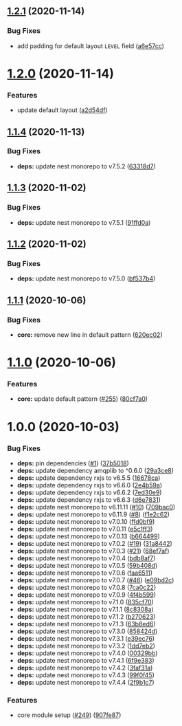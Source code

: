 ## [1.2.1](https://github.com/nest-x/nestx-log4js/compare/v1.2.0...v1.2.1) (2020-11-14)


### Bug Fixes

* add padding for default layout `LEVEL` field ([a6e57cc](https://github.com/nest-x/nestx-log4js/commit/a6e57cc8a9ebbf2748a91c0f0686bef94e69979c))

# [1.2.0](https://github.com/nest-x/nestx-log4js/compare/v1.1.4...v1.2.0) (2020-11-14)


### Features

* update default layout ([a2d54df](https://github.com/nest-x/nestx-log4js/commit/a2d54dfd4bd6b554f3ecec63ab647e732b757929))

## [1.1.4](https://github.com/nest-x/nestx-log4js/compare/v1.1.3...v1.1.4) (2020-11-13)


### Bug Fixes

* **deps:** update nest monorepo to v7.5.2 ([63318d7](https://github.com/nest-x/nestx-log4js/commit/63318d7554a480692a824b8cd8b9b41ec049f904))

## [1.1.3](https://github.com/nest-x/nestx-log4js/compare/v1.1.2...v1.1.3) (2020-11-02)


### Bug Fixes

* **deps:** update nest monorepo to v7.5.1 ([91ffd0a](https://github.com/nest-x/nestx-log4js/commit/91ffd0a4104308c3d22cb822501b3c0b636b7769))

## [1.1.2](https://github.com/nest-x/nestx-log4js/compare/v1.1.1...v1.1.2) (2020-11-02)


### Bug Fixes

* **deps:** update nest monorepo to v7.5.0 ([bf537b4](https://github.com/nest-x/nestx-log4js/commit/bf537b4212f71547229af58b9a1945bc876c388c))

## [1.1.1](https://github.com/nest-x/nestx-log4js/compare/v1.1.0...v1.1.1) (2020-10-06)


### Bug Fixes

* **core:** remove new line in default pattern ([620ec02](https://github.com/nest-x/nestx-log4js/commit/620ec0282187d04ef6e6b1c3f66d4ac59591a1ad))

# [1.1.0](https://github.com/nest-x/nestx-log4js/compare/v1.0.0...v1.1.0) (2020-10-06)


### Features

* **core:** update default pattern ([#255](https://github.com/nest-x/nestx-log4js/issues/255)) ([80cf7a0](https://github.com/nest-x/nestx-log4js/commit/80cf7a0cf5976ed58358fddb86e9fd8f6605653d))

# 1.0.0 (2020-10-03)


### Bug Fixes

* **deps:** pin dependencies ([#1](https://github.com/nest-x/nestx-log4js/issues/1)) ([37b5018](https://github.com/nest-x/nestx-log4js/commit/37b5018384c1053a9309491475c15b253f49f04c))
* **deps:** update dependency amqplib to ^0.6.0 ([29a3ce8](https://github.com/nest-x/nestx-log4js/commit/29a3ce8a9dfef52c01e5e9318a12828302935238))
* **deps:** update dependency rxjs to v6.5.5 ([16678ca](https://github.com/nest-x/nestx-log4js/commit/16678caf62665e10575573cac0e0a926fe1d7db0))
* **deps:** update dependency rxjs to v6.6.0 ([2e4b59a](https://github.com/nest-x/nestx-log4js/commit/2e4b59a04466e4df742d8351d13b503cbef500ae))
* **deps:** update dependency rxjs to v6.6.2 ([7ed30e9](https://github.com/nest-x/nestx-log4js/commit/7ed30e9cd6cb26cb3ec2c86d74a3c27fff0683cd))
* **deps:** update dependency rxjs to v6.6.3 ([d6e7831](https://github.com/nest-x/nestx-log4js/commit/d6e7831ba791497014ebd9b73fe8f74f3736d340))
* **deps:** update nest monorepo to v6.11.11 ([#10](https://github.com/nest-x/nestx-log4js/issues/10)) ([709bac0](https://github.com/nest-x/nestx-log4js/commit/709bac0c23e295d1671af73258b52cc459d94206))
* **deps:** update nest monorepo to v6.11.9 ([#8](https://github.com/nest-x/nestx-log4js/issues/8)) ([f1e2c62](https://github.com/nest-x/nestx-log4js/commit/f1e2c6272ad5c7e1b618d7c16d40260734dc466e))
* **deps:** update nest monorepo to v7.0.10 ([ffd0bf9](https://github.com/nest-x/nestx-log4js/commit/ffd0bf9634de4b0e9f9c5f2e89b65ba197c3f74e))
* **deps:** update nest monorepo to v7.0.11 ([e5c1ff3](https://github.com/nest-x/nestx-log4js/commit/e5c1ff331e6f0f91e09aeaff80926a3405f978a7))
* **deps:** update nest monorepo to v7.0.13 ([b664499](https://github.com/nest-x/nestx-log4js/commit/b664499fcae7ca450b81e0b9bd381182f6ad35e6))
* **deps:** update nest monorepo to v7.0.2 ([#19](https://github.com/nest-x/nestx-log4js/issues/19)) ([31a8442](https://github.com/nest-x/nestx-log4js/commit/31a84422eb8a77cf4248c4018afa9d3f2a7770bd))
* **deps:** update nest monorepo to v7.0.3 ([#21](https://github.com/nest-x/nestx-log4js/issues/21)) ([68ef7af](https://github.com/nest-x/nestx-log4js/commit/68ef7af7e7859ebaccd3d5898347613aa235a74f))
* **deps:** update nest monorepo to v7.0.4 ([bdb8af7](https://github.com/nest-x/nestx-log4js/commit/bdb8af7556ac390c63a81b7e047994e79306da25))
* **deps:** update nest monorepo to v7.0.5 ([59b408d](https://github.com/nest-x/nestx-log4js/commit/59b408d4f6335ad27b4a5a78eadcc2bbde1d5eff))
* **deps:** update nest monorepo to v7.0.6 ([faa6511](https://github.com/nest-x/nestx-log4js/commit/faa6511aa04f33899034617beb78c49a7515d8ef))
* **deps:** update nest monorepo to v7.0.7 ([#46](https://github.com/nest-x/nestx-log4js/issues/46)) ([e09bd2c](https://github.com/nest-x/nestx-log4js/commit/e09bd2c750a86949a5e4d0639ea1bd1cd66245ed))
* **deps:** update nest monorepo to v7.0.8 ([7ca0c22](https://github.com/nest-x/nestx-log4js/commit/7ca0c223dfb5d6952f5d613e82e040283d5d901b))
* **deps:** update nest monorepo to v7.0.9 ([4f4b599](https://github.com/nest-x/nestx-log4js/commit/4f4b599ee710062666da094db831dfc1278393d6))
* **deps:** update nest monorepo to v7.1.0 ([835cf70](https://github.com/nest-x/nestx-log4js/commit/835cf7055aaa2fb5284478434a9db5991bd3ba37))
* **deps:** update nest monorepo to v7.1.1 ([8c8308a](https://github.com/nest-x/nestx-log4js/commit/8c8308a66edc202a9a0906ad935fa3245bdfe1c5))
* **deps:** update nest monorepo to v7.1.2 ([b270623](https://github.com/nest-x/nestx-log4js/commit/b270623cbcb90eb1135dfe3f762c0f2e26e930dc))
* **deps:** update nest monorepo to v7.1.3 ([63b8ed6](https://github.com/nest-x/nestx-log4js/commit/63b8ed6b9b7ddcf48eeef5d91aa9573f65fa0947))
* **deps:** update nest monorepo to v7.3.0 ([858424d](https://github.com/nest-x/nestx-log4js/commit/858424dae363e28975933264a64cb15340f2cfe9))
* **deps:** update nest monorepo to v7.3.1 ([e39ec76](https://github.com/nest-x/nestx-log4js/commit/e39ec76bfde4a3619adec09737570202b4ecdbab))
* **deps:** update nest monorepo to v7.3.2 ([1dd7eb2](https://github.com/nest-x/nestx-log4js/commit/1dd7eb24e254a8e8ec8d36875da497b68b797512))
* **deps:** update nest monorepo to v7.4.0 ([00329bb](https://github.com/nest-x/nestx-log4js/commit/00329bbf4b98e395476666b6d0eb32b23c98c13e))
* **deps:** update nest monorepo to v7.4.1 ([6f9e383](https://github.com/nest-x/nestx-log4js/commit/6f9e383112036880f75c1584021b94b5db98d437))
* **deps:** update nest monorepo to v7.4.2 ([3faf31a](https://github.com/nest-x/nestx-log4js/commit/3faf31a13fb1ca5c66ab14ea92a0209dfd92e2e2))
* **deps:** update nest monorepo to v7.4.3 ([99f0f45](https://github.com/nest-x/nestx-log4js/commit/99f0f45de7cd71a225d0dcdcd698c35effdaf14f))
* **deps:** update nest monorepo to v7.4.4 ([2f9b1c7](https://github.com/nest-x/nestx-log4js/commit/2f9b1c77a0b1ee3df6c3a4d824b617379e426405))


### Features

* core module setup ([#249](https://github.com/nest-x/nestx-log4js/issues/249)) ([907fe87](https://github.com/nest-x/nestx-log4js/commit/907fe8727efbc63926f6b9b6a98c157cce6c7bcb))
